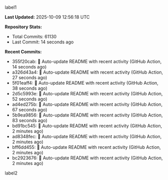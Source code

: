 
label1 
<!-- ACTIVITY_START -->
**Last Updated:** 2025-10-09 12:56:18 UTC

**Repository Stats:**
- Total Commits: 61130
- Last Commit: 14 seconds ago

**Recent Commits:**
- 355f20cab: 🤖 Auto-update README with recent activity (GitHub Action, 14 seconds ago)
- a326d43a4: 🤖 Auto-update README with recent activity (GitHub Action, 27 seconds ago)
- 5f01eaff4: 🤖 Auto-update README with recent activity (GitHub Action, 38 seconds ago)
- 2d5c5993e: 🤖 Auto-update README with recent activity (GitHub Action, 52 seconds ago)
- ad4ed275b: 🤖 Auto-update README with recent activity (GitHub Action, 67 seconds ago)
- 5b9ea9856: 🤖 Auto-update README with recent activity (GitHub Action, 83 seconds ago)
- bd91bc545: 🤖 Auto-update README with recent activity (GitHub Action, 2 minutes ago)
- ad8348fec: 🤖 Auto-update README with recent activity (GitHub Action, 2 minutes ago)
- bff6dd455: 🤖 Auto-update README with recent activity (GitHub Action, 2 minutes ago)
- bc2923676: 🤖 Auto-update README with recent activity (GitHub Action, 2 minutes ago)
<!-- ACTIVITY_END -->

label2
